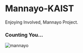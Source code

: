 # Mannayo-KAIST
Enjoying Involved, Mannayo Project.

### Counting You...
![mannayo](https://counter.seku.su/cmoe?name=mannayo)
